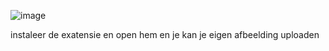
![image](https://github.com/user-attachments/assets/4ce26db2-29e5-4f24-8c03-003b3741591c)

instaleer de exatensie en open hem en je kan je eigen afbeelding uploaden
